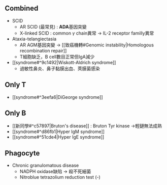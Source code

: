 ## Combined
- SCID
	- AR SCID (最常見) : **ADA**基因突變
	- X-linked SCID : common $\gamma$ chain異常 -> IL-2 receptor familly異常
- Ataxia-telangiectasia
	- AR AGM基因突變 -> [[致癌機轉#Genomic instability|Homologous recombination repair]]
	- T細胞缺乏，B cell數目正常但IgA減少
- [[syndrome#^9c1492|Wiskott-Aldrich syndrome]]
	- 過敏性鼻炎、鼻子黏膜出血、莢膜菌感染
## Only T
- [[syndrome#^3eefa6|DiGeorge syndrome]]
## Only B
- [[新同學#^c57897|Bruton's disease]] : Bruton Tyr kinase ->輕鏈無法成熟
- [[syndrome#^d86fb1|Hyper IgM syndrome]]
- [[syndrome#^51cde4|Hyper IgE syndrome]]
## Phagocyte
- Chronic granulomatous disease
	- NADPH oxidase缺陷 -> 殺不死細菌
	- Nitroblue tetrazolium reduction test (-)